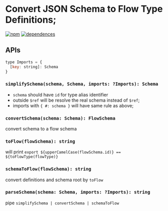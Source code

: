 # Convert JSON Schema to Flow Type Definitions;


[![npm][json-schema-to-flow-type-badge]][json-schema-to-flow-type]
[![dependences][json-schema-to-flow-type-deps-badge]][json-schema-to-flow-type-deps]

[json-schema-to-flow-type]: https://www.npmjs.com/package/@morlay/json-schema-to-flow-type
[json-schema-to-flow-type-badge]: https://img.shields.io/npm/v/@morlay/json-schema-to-flow-type.svg

[json-schema-to-flow-type-deps]: https://david-dm.org/morlay/dep-packages?path=packages/json-schema-to-flow-type
[json-schema-to-flow-type-deps-badge]: https://david-dm.org/morlay/dep-packages.svg?path=packages/json-schema-to-flow-type

## APIs

```js
type Imports = {
  [key: string]: Schema
}
```

### `simplifySchema(schema, Schema, imports: ?Imports): Schema`

* `schema` should have `id` for type alias identifier
* outside `$ref` will be resolve the real schema instead of `$ref`;
* imports with `{ #: schema }` will have same rule as above;

### `convertSchema(schema: Schema): FlowSchema`

convert schema to a flow schema

### `toFlow(flowSchema): string`

will print `export ${upperCamelCase(flowSchema.id)} == ${toFlowType(flowType)}`

### `schemaToFlow(flowSchema): string`

convert definitions and schema root by `toFlow`

### `parseSchema(schema: Schema, imports: ?Imports): string`

pipe `simplifySchema | convertSchema | schemaToFlow`
